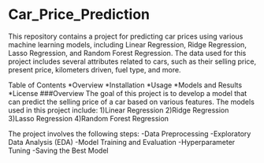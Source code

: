 # Car_Price_Prediction

This repository contains a project for predicting car prices using various machine learning models, including Linear Regression, Ridge Regression, Lasso Regression, and Random Forest Regression. The data used for this project includes several attributes related to cars, such as their selling price, present price, kilometers driven, fuel type, and more.

Table of Contents
*Overview
*Installation
*Usage
*Models and Results
*License
###Overview
The goal of this project is to develop a model that can predict the selling price of a car based on various features. The models used in this project include:
1)Linear Regression
2)Ridge Regression
3)Lasso Regression
4)Random Forest Regression

The project involves the following steps:
-Data Preprocessing
-Exploratory Data Analysis (EDA)
-Model Training and Evaluation
-Hyperparameter Tuning
-Saving the Best Model
